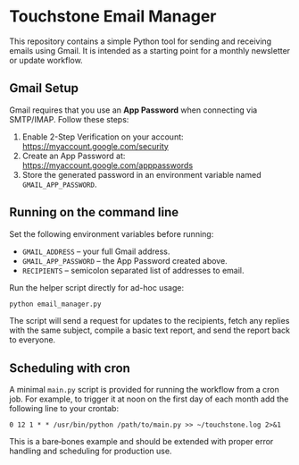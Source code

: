 # Touchstone Email Manager

This repository contains a simple Python tool for sending and receiving
emails using Gmail. It is intended as a starting point for a monthly
newsletter or update workflow.

## Gmail Setup

Gmail requires that you use an **App Password** when connecting via
SMTP/IMAP. Follow these steps:

1. Enable 2-Step Verification on your account:
   <https://myaccount.google.com/security>
2. Create an App Password at:
   <https://myaccount.google.com/apppasswords>
3. Store the generated password in an environment variable named
   `GMAIL_APP_PASSWORD`.

## Running on the command line

Set the following environment variables before running:

- `GMAIL_ADDRESS` – your full Gmail address.
- `GMAIL_APP_PASSWORD` – the App Password created above.
- `RECIPIENTS` – semicolon separated list of addresses to email.

Run the helper script directly for ad-hoc usage:

```bash
python email_manager.py
```

The script will send a request for updates to the recipients, fetch any
replies with the same subject, compile a basic text report, and send the
report back to everyone.

## Scheduling with cron

A minimal `main.py` script is provided for running the workflow
from a cron job. For example, to trigger it at noon on the first day
of each month add the following line to your crontab:

```
0 12 1 * * /usr/bin/python /path/to/main.py >> ~/touchstone.log 2>&1
```

This is a bare‑bones example and should be extended with proper error
handling and scheduling for production use.
